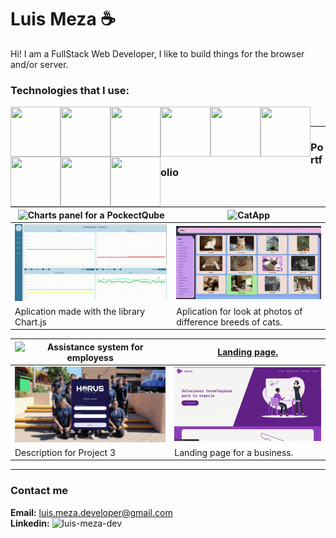 # Luis Meza ☕
Hi! I am a FullStack Web Developer, I like to build things for the browser and/or server.

### Technologies that I use:

<img align='left' width='80px' height='80px' src="https://cdn.jsdelivr.net/gh/devicons/devicon@latest/icons/django/django-plain.svg" />
<img align='left' width='80px' height='80px' src="https://cdn.jsdelivr.net/gh/devicons/devicon@latest/icons/react/react-original.svg" />
<img align='left' width='80px' height='80px' src="https://cdn.jsdelivr.net/gh/devicons/devicon@latest/icons/python/python-original.svg" />
<img align='left' width='80px' height='80px' src="https://cdn.jsdelivr.net/gh/devicons/devicon@latest/icons/javascript/javascript-original.svg" />
<img align='left' width='80px' height='80px' src="https://cdn.jsdelivr.net/gh/devicons/devicon@latest/icons/html5/html5-original.svg" />
<img align='left' width='80px' height='80px' src="https://cdn.jsdelivr.net/gh/devicons/devicon@latest/icons/css3/css3-original.svg" />
<img align='left' width='80px' height='80px' src="https://cdn.jsdelivr.net/gh/devicons/devicon@latest/icons/tailwindcss/tailwindcss-original.svg" />
<img align='left' width='80px' height='80px' src="https://cdn.jsdelivr.net/gh/devicons/devicon@latest/icons/git/git-original.svg" />
<img align='left' width='80px' height='80px' src="https://cdn.jsdelivr.net/gh/devicons/devicon@latest/icons/linux/linux-original.svg" />
<br />

---

### Portfolio

| ![Charts panel for a PockectQube](https://github.com/luismeza8/human_machine_interface) | ![CatApp](https://github.com/luismeza8/CatApp) |
|---------------|---------------|
| <img src='./assets/charts.gif' width='400px' /> | <img src='./assets/catapp.gif' width='400px' /> |
| Aplication made with the library Chart.js | Aplication for look at photos of difference breeds of cats.

| ![Assistance system for employess](https://github.com/luismeza8/assistance_system) | <a href='https://abante.digital'>Landing page.</a> |
|---------------|---------------|
| <img src='./assets/assistance.gif' width='400px' /> | <img src='./assets/landing.gif' width='400px' /> |
| Description for Project 3 | Landing page for a business. |

---

### Contact me

**Email:** luis.meza.developer@gmail.com  
**Linkedin:** ![luis-meza-dev](https://www.linkedin.com/in/luis-meza-dev/)
